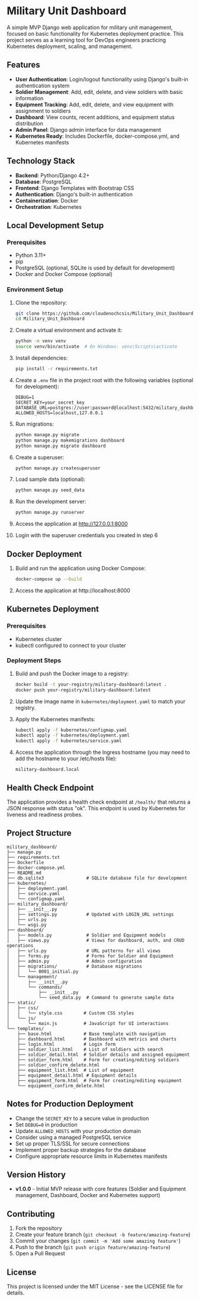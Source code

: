 # Military Unit Dashboard

A simple MVP Django web application for military unit management, focused on basic functionality for Kubernetes deployment practice. This project serves as a learning tool for DevOps engineers practicing Kubernetes deployment, scaling, and management.

## Features

- **User Authentication**: Login/logout functionality using Django's built-in authentication system
- **Soldier Management**: Add, edit, delete, and view soldiers with basic information
- **Equipment Tracking**: Add, edit, delete, and view equipment with assignment to soldiers
- **Dashboard**: View counts, recent additions, and equipment status distribution
- **Admin Panel**: Django admin interface for data management
- **Kubernetes Ready**: Includes Dockerfile, docker-compose.yml, and Kubernetes manifests

## Technology Stack

- **Backend**: Python/Django 4.2+
- **Database**: PostgreSQL
- **Frontend**: Django Templates with Bootstrap CSS
- **Authentication**: Django's built-in authentication
- **Containerization**: Docker
- **Orchestration**: Kubernetes

## Local Development Setup

### Prerequisites

- Python 3.11+
- pip
- PostgreSQL (optional, SQLite is used by default for development)
- Docker and Docker Compose (optional)

### Environment Setup

1. Clone the repository:
   ```bash
   git clone https://github.com/cloudenochcsis/Military_Unit_Dashboard.git
   cd Military_Unit_Dashboard
   ```

2. Create a virtual environment and activate it:
   ```bash
   python -m venv venv
   source venv/bin/activate  # On Windows: venv\Scripts\activate
   ```

3. Install dependencies:
   ```bash
   pip install -r requirements.txt
   ```

4. Create a `.env` file in the project root with the following variables (optional for development):
   ```
   DEBUG=1
   SECRET_KEY=your_secret_key
   DATABASE_URL=postgres://user:password@localhost:5432/military_dashboard
   ALLOWED_HOSTS=localhost,127.0.0.1
   ```

5. Run migrations:
   ```bash
   python manage.py migrate
   python manage.py makemigrations dashboard
   python manage.py migrate dashboard
   ```

6. Create a superuser:
   ```bash
   python manage.py createsuperuser
   ```

7. Load sample data (optional):
   ```bash
   python manage.py seed_data
   ```

8. Run the development server:
   ```bash
   python manage.py runserver
   ```

9. Access the application at http://127.0.0.1:8000

10. Login with the superuser credentials you created in step 6

## Docker Deployment

1. Build and run the application using Docker Compose:
   ```bash
   docker-compose up --build
   ```

2. Access the application at http://localhost:8000

## Kubernetes Deployment

### Prerequisites

- Kubernetes cluster
- kubectl configured to connect to your cluster

### Deployment Steps

1. Build and push the Docker image to a registry:
   ```bash
   docker build -t your-registry/military-dashboard:latest .
   docker push your-registry/military-dashboard:latest
   ```

2. Update the image name in `kubernetes/deployment.yaml` to match your registry.

3. Apply the Kubernetes manifests:
   ```bash
   kubectl apply -f kubernetes/configmap.yaml
   kubectl apply -f kubernetes/deployment.yaml
   kubectl apply -f kubernetes/service.yaml
   ```

4. Access the application through the Ingress hostname (you may need to add the hostname to your /etc/hosts file):
   ```
   military-dashboard.local
   ```

## Health Check Endpoint

The application provides a health check endpoint at `/health/` that returns a JSON response with status "ok". This endpoint is used by Kubernetes for liveness and readiness probes.

## Project Structure

```
military_dashboard/
├── manage.py
├── requirements.txt
├── Dockerfile
├── docker-compose.yml
├── README.md
├── db.sqlite3                # SQLite database file for development
├── kubernetes/
│   ├── deployment.yaml
│   ├── service.yaml
│   └── configmap.yaml
├── military_dashboard/
│   ├── __init__.py
│   ├── settings.py           # Updated with LOGIN_URL settings
│   ├── urls.py
│   └── wsgi.py
├── dashboard/
│   ├── models.py             # Soldier and Equipment models
│   ├── views.py              # Views for dashboard, auth, and CRUD operations
│   ├── urls.py               # URL patterns for all views
│   ├── forms.py              # Forms for Soldier and Equipment
│   ├── admin.py              # Admin configuration
│   ├── migrations/           # Database migrations
│   │   └── 0001_initial.py
│   └── management/
│       ├── __init__.py
│       └── commands/
│           ├── __init__.py
│           └── seed_data.py  # Command to generate sample data
├── static/
│   ├── css/
│   │   └── style.css        # Custom CSS styles
│   └── js/
│       └── main.js          # JavaScript for UI interactions
└── templates/
    ├── base.html            # Base template with navigation
    ├── dashboard.html       # Dashboard with metrics and charts
    ├── login.html           # Login form
    ├── soldier_list.html    # List of soldiers with search
    ├── soldier_detail.html  # Soldier details and assigned equipment
    ├── soldier_form.html    # Form for creating/editing soldiers
    ├── soldier_confirm_delete.html
    ├── equipment_list.html  # List of equipment
    ├── equipment_detail.html # Equipment details
    ├── equipment_form.html  # Form for creating/editing equipment
    └── equipment_confirm_delete.html
```

## Notes for Production Deployment

- Change the `SECRET_KEY` to a secure value in production
- Set `DEBUG=0` in production
- Update `ALLOWED_HOSTS` with your production domain
- Consider using a managed PostgreSQL service
- Set up proper TLS/SSL for secure connections
- Implement proper backup strategies for the database
- Configure appropriate resource limits in Kubernetes manifests

## Version History

- **v1.0.0** - Initial MVP release with core features (Soldier and Equipment management, Dashboard, Docker and Kubernetes support)

## Contributing

1. Fork the repository
2. Create your feature branch (`git checkout -b feature/amazing-feature`)
3. Commit your changes (`git commit -m 'Add some amazing feature'`)
4. Push to the branch (`git push origin feature/amazing-feature`)
5. Open a Pull Request

## License

This project is licensed under the MIT License - see the LICENSE file for details.
